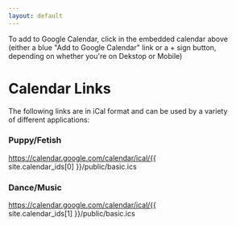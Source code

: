 ```yaml
---
layout: default
---
```

To add to Google Calendar, click in the embedded calendar above (either a blue "Add to Google Calendar" link or a + sign button, depending on whether you're on Dekstop or Mobile)

# Calendar Links

The following links are in iCal format and can be used by a variety of different applications:

<style type="text/css">
  p {
    white-space: pre-wrap; /* CSS3 */    
    white-space: -moz-pre-wrap; /* Mozilla, since 1999 */
    white-space: -pre-wrap; /* Opera 4-6 */    
    white-space: -o-pre-wrap; /* Opera 7 */    
    word-wrap: break-word; /* Internet Explorer 5.5+ */
  }
</style>

### Puppy/Fetish

https://calendar.google.com/calendar/ical/{{ site.calendar_ids[0] }}/public/basic.ics

### Dance/Music

https://calendar.google.com/calendar/ical/{{ site.calendar_ids[1] }}/public/basic.ics

